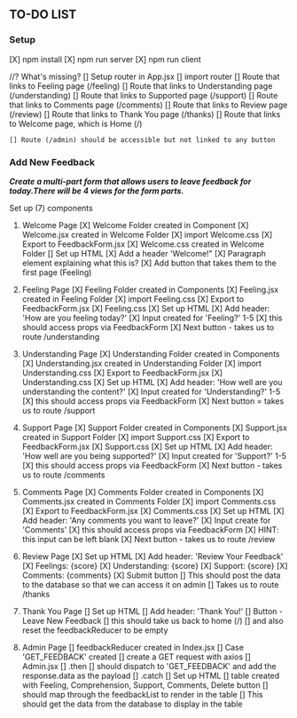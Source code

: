 ## TO-DO LIST

### Setup
[X] npm install
[X] npm run server
[X] npm run client

//? What's missing?
[] Setup router in App.jsx
[] import router
    [] Route that links to Feeling page (/feeling)
    [] Route that links to Understanding page (/understanding)
    [] Route that links to Supported page (/support)
    [] Route that links to Comments page (/comments)
    [] Route that links to Review page (/review)
    [] Route that links to Thank You page (/thanks)
    [] Route that links to Welcome page, which is Home (/)

    [] Route (/admin) should be accessible but not linked to any button

### Add New Feedback

***Create a multi-part form that allows users to leave feedback for today.There will be 4 views for the form parts.***

Set up (7) components 

1. Welcome Page
[X] Welcome Folder created in Component
[X] Welcome.jsx created in Welcome Folder
    [X] import Welcome.css
    [X] Export to FeedbackForm.jsx
[X] Welcome.css created in Welcome Folder
[] Set up HTML
    [X] Add a header 'Welcome!"
    [X] Paragraph element explaining what this is?
    [X] Add button that takes them to the first page (Feeling)

2. Feeling Page
[X] Feeling Folder created in Components
[X] Feeling.jsx created in Feeling Folder
    [X] import Feeling.css
    [X] Export to FeedbackForm.jsx
[X] Feeling.css 
[X] Set up HTML
    [X] Add header: 'How are you feeling today?'
    [X] Input created for 'Feeling?' 1-5
        [X] this should access props via FeedbackForm
    [X] Next button - takes us to route /understanding

3. Understanding Page
[X] Understanding Folder created in Components
[X] Understanding.jsx created in Understanding Folder
    [X] import Understanding.css
    [X] Export to FeedbackForm.jsx
[X] Understanding.css 
[X] Set up HTML
    [X] Add header: 'How well are you understanding the content?'
    [X] Input created for 'Understanding?' 1-5
        [X] this should access props via FeedbackForm
    [X] Next button = takes us to route /support
    
4. Support Page
[X] Support Folder created in Components
[X] Support.jsx created in Support Folder
    [X] import Support.css
    [X] Export to FeedbackForm.jsx
[X] Support.css 
[X] Set up HTML
    [X] Add header: 'How well are you being supported?'
    [X] Input created for 'Support?' 1-5
        [X] this should access props via FeedbackForm
    [X] Next button - takes us to route /comments

4. Comments Page
[X] Comments Folder created in Components
[X] Comments.jsx created in Comments Folder
    [X] import Comments.css
    [X] Export to FeedbackForm.jsx
[X] Comments.css 
[X] Set up HTML
    [X] Add header: 'Any comments you want to leave?'
    [X] Input create for 'Comments'
        [X] this should access props via FeedbackForm
        [X] HINT: this input can be left blank
    [X] Next button - takes us to route /review

5. Review Page
[X] Set up HTML
    [X] Add header: 'Review Your Feedback'
    [X] Feelings: {score}
    [X] Understanding: {score}
    [X] Support: {score}
    [X] Comments: {comments}
    [X] Submit button
        [] This should post the data to the database so that we can access it on admin
        [] Takes us to route /thanks

6. Thank You Page
[] Set up HTML
    [] Add header: 'Thank You!'
    [] Button - Leave New Feedback
        [] this should take us back to home (/)
        [] and also reset the feedbackReducer to be empty

7. Admin Page
[] feedbackReducer created in Index.jsx
    [] Case 'GET_FEEDBACK' created
[] create a GET request with axios 
    [] Admin.jsx
        [] .then 
            [] should dispatch to 'GET_FEEDBACK' and add the response.data as the payload
        [] .catch
[] Set up HTML
    [] table created with 
        Feeling, Comprehension, Support, Comments, Delete button
    [] should map through the feedbackList to render in the table
    [] This should get the data from the database to display in the table


